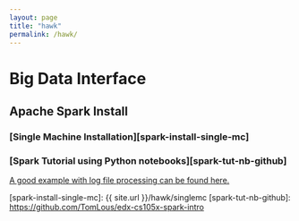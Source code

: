 ```yaml
---
layout: page
title: "hawk"
permalink: /hawk/
---
```


# Big Data Interface

## Apache Spark Install

### [Single Machine Installation][spark-install-single-mc]
### [Spark Tutorial using Python notebooks][spark-tut-nb-github]

   [A good example with log file processing can be found here.](https://databricks-prod-cloudfront.cloud.databricks.com/public/4027ec902e239c93eaaa8714f173bcfc/3028578575257100/55956661433801/6146760098651560/latest.html)

[spark-install-single-mc]: {{ site.url }}/hawk/singlemc
[spark-tut-nb-github]: https://github.com/TomLous/edx-cs105x-spark-intro
